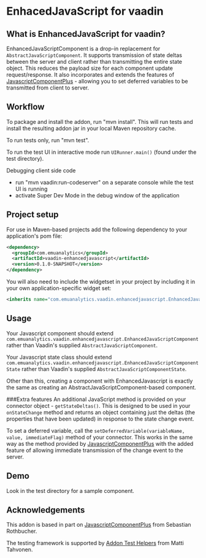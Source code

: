 EnhacedJavaScript for vaadin
============================

What is EnhancedJavaScript for vaadin?
--------------------------------------

EnhancedJavaScriptComponent is a drop-in replacement for `AbstractJavaScriptComponent`. It supports transmission of
state deltas between the server and client rather than transmitting the entire state object. This reduces
the payload size for each component update request/response. It also incorporates and extends the features of
[JavascriptComponentPlus](https://github.com/akquinet/JavascriptPlusForVaadin/blob/master/README.md) - allowing 
you to set deferred variables to be transmitted from client to server.

Workflow
--------

To package and install the addon, run "mvn install". This will run tests and install the resulting addon jar
in your local Maven repository cache.

To run tests only, run "mvn test".

To run the test UI in interactive mode run `UIRunner.main()` (found under the test directory).

Debugging client side code
  - run "mvn vaadin:run-codeserver" on a separate console while the test UI is running
  - activate Super Dev Mode in the debug window of the application
  
Project setup
-------------

For use in Maven-based projects add the following dependency to your application's pom file:

```xml
<dependency>
  <groupId>com.emuanalytics</groupId>
  <artifactId>vaadin-enhancedjavascript</artifactId>
  <version>0.1.0-SNAPSHOT</version>
</dependency>
```

You will also need to include the widgetset in your project by including it in your own application-specific
widget set:

```xml
<inherits name="com.emuanalytics.vaadin.enhancedjavascript.EnhancedJavascriptWidgetset" />
```

Usage
-----
Your Javascript component should extend `com.emuanalytics.vaadin.enhancedjavascript.EnhancedJavaScriptComponent`
rather than Vaadin's supplied `AbstractJavaScriptComponent`.

Your Javascript state class should extend `com.emuanalytics.vaadin.enhancedjavascript.EnhancedJavaScriptComponentState`
rather than Vaadin's supplied `AbstractJavaScriptComponentState`.

Other than this, creating a component with EnhancedJavascript is exactly the same as creating an 
AbstractJavaScriptComponent-based component.

###Extra features
An additional JavaScript method is provided on your connector object - `getStateDeltas()`. This is designed to be used
in your `onStateChange` method and returns an object containing just the deltas (the properties that have been updated)
in response to the state change event.

To set a deferred variable, call the `setDeferredVariable(variableName, value, immediateFlag)` method of your connector.
This works in the same way as the method provided by [JavascriptComponentPlus](https://github.com/akquinet/JavascriptPlusForVaadin/blob/master/README.md)
with the added feature of allowing immediate transmission of the change event to the server.


Demo
----
Look in the test directory for a sample component.

Acknowledgements
-----------------
This addon is based in part on
[JavascriptComponentPlus](https://github.com/akquinet/JavascriptPlusForVaadin/blob/master/README.md)
from Sebastian Rothbucher.

The testing framework is supported by [Addon Test Helpers](https://vaadin.com/directory#!addon/addon-test-helpers)
from Matti Tahvonen.

